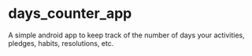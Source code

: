 # days_counter_app
A simple android app to keep track of the number of days your activities, pledges, habits, resolutions, etc.
